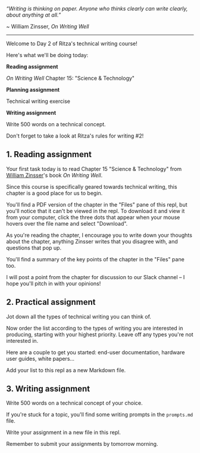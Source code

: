*“Writing is thinking on paper. Anyone who thinks clearly can write clearly, about anything at all.”*

~ William Zinsser, *On Writing Well*
___

Welcome to Day 2 of Ritza's technical writing course!

Here's what we'll be doing today:

**Reading assignment**
   
*On Writing Well* Chapter 15: "Science & Technology"

**Planning assignment**

Technical writing exercise

**Writing assignment**

Write 500 words on a technical concept.

Don't forget to take a look at Ritza's rules for writing #2!

## 1. Reading assignment

Your first task today is to read Chapter 15 "Science & Technology" from [William Zinsser](https://en.wikipedia.org/wiki/William_Zinsser)'s book *On Writing Well*.

Since this course is specifically geared towards technical writing, this chapter is a good place for us to begin.

You'll find a PDF version of the chapter in the "Files" pane of this repl, but you'll notice that it can't be viewed in the repl. To download it and view it from your computer, click the three dots that appear when your mouse hovers over the file name and select "Download".

As you're reading the chapter, I encourage you to write down your thoughts about the chapter, anything Zinsser writes that you disagree with, and questions that pop up.

You'll find a summary of the key points of the chapter in the "Files" pane too.

I will post a point from the chapter for discussion to our Slack channel – I hope you'll pitch in with your opinions!

## 2. Practical assignment

Jot down all the types of technical writing you can think of.

Now order the list according to the types of writing you are interested in producing, starting with your highest priority. Leave off any types you're not interested in.

Here are a couple to get you started: end-user documentation, hardware user guides, white papers...

Add your list to this repl as a new Markdown file.

## 3. Writing assignment

Write 500 words on a technical concept of your choice.

If you're stuck for a topic, you'll find some writing prompts in the `prompts.md` file.

Write your assignment in a new file in this repl.

Remember to submit your assignments by tomorrow morning.
